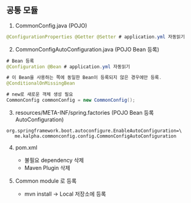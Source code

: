 ## 공통 모듈
1. CommonConfig.java (POJO)
```java
@ConfigurationProperties @Getter @Setter # application.yml 자동읽기
```

2. CommonConfigAutoConfiguration.java (POJO Bean 등록)
```java   
# Bean 등록
@Configuration @Bean # application.yml 자동읽기

# 이 Bean을 사용하는 쪽에 동일한 Bean이 등록되지 않은 경우에만 등록.
@ConditionalOnMissingBean

# new로 새로운 객체 생성 필요
CommonConfig commonConfig = new CommonConfig();
```

3. resources/META-INF/spring.factories (POJO Bean 등록 AutoConfiguration)
```properties
org.springframework.boot.autoconfigure.EnableAutoConfiguration=\
   me.kalpha.commonconfig.config.CommonConfigAutoConfiguration
```
4. pom.xml
    * 불필요 dependency 삭제
    * Maven Plugin 삭제

5. Common module 로 등록
    * mvn install -> Local 저장소에 등록